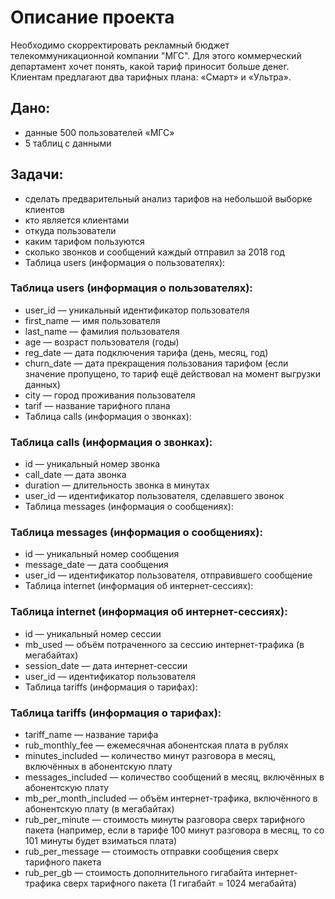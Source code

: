 # Описание проекта
Необходимо скорректировать рекламный бюджет телекоммуникационной компании "МГС". Для этого коммерческий департамент хочет понять, какой тариф приносит больше денег. Клиентам предлагают два тарифных плана: «Смарт» и «Ультра».

## Дано: 
- данные 500 пользователей «МГС»
- 5 таблиц с данными

## Задачи:

- сделать предварительный анализ тарифов на небольшой выборке клиентов
- кто является клиентами
- откуда пользователи
- каким тарифом пользуются
- сколько звонков и сообщений каждый отправил за 2018 год
- Таблица users (информация о пользователях):

### Таблица users (информация о пользователях):
- user_id — уникальный идентификатор пользователя
- first_name — имя пользователя
- last_name — фамилия пользователя
- age — возраст пользователя (годы)
- reg_date — дата подключения тарифа (день, месяц, год)
- churn_date — дата прекращения пользования тарифом (если значение пропущено, то тариф ещё действовал на момент выгрузки данных)
- city — город проживания пользователя
- tarif — название тарифного плана
- Таблица calls (информация о звонках):

### Таблица calls (информация о звонках):
- id — уникальный номер звонка
- call_date — дата звонка
- duration — длительность звонка в минутах
- user_id — идентификатор пользователя, сделавшего звонок
- Таблица messages (информация о сообщениях):

### Таблица messages (информация о сообщениях):
- id — уникальный номер сообщения
- message_date — дата сообщения
- user_id — идентификатор пользователя, отправившего сообщение
- Таблица internet (информация об интернет-сессиях):

### Таблица internet (информация об интернет-сессиях):
- id — уникальный номер сессии
- mb_used — объём потраченного за сессию интернет-трафика (в мегабайтах)
- session_date — дата интернет-сессии
- user_id — идентификатор пользователя
- Таблица tariffs (информация о тарифах):

### Таблица tariffs (информация о тарифах):
- tariff_name — название тарифа
- rub_monthly_fee — ежемесячная абонентская плата в рублях
- minutes_included — количество минут разговора в месяц, включённых в абонентскую плату
- messages_included — количество сообщений в месяц, включённых в абонентскую плату
- mb_per_month_included — объём интернет-трафика, включённого в абонентскую плату (в мегабайтах)
- rub_per_minute — стоимость минуты разговора сверх тарифного пакета (например, если в тарифе 100 минут разговора в месяц, то со 101 минуты будет взиматься плата)
- rub_per_message — стоимость отправки сообщения сверх тарифного пакета
- rub_per_gb — стоимость дополнительного гигабайта интернет-трафика сверх тарифного пакета (1 гигабайт = 1024 мегабайта)
